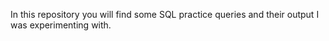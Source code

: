 In this repository you will find some SQL practice queries and their output I was experimenting with.
